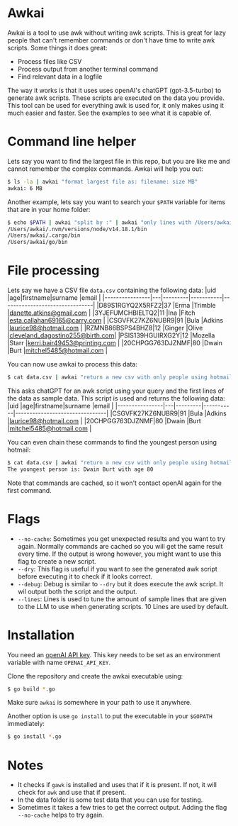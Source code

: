 # Awkai

Awkai is a tool to use awk without writing awk scripts. This is great for lazy people that can't remember commands or don't have time to write awk scripts. Some things it does great:

- Process files like CSV
- Process output from another terminal command
- Find relevant data in a logfile

The way it works is that it uses uses openAI's chatGPT (gpt-3.5-turbo) to generate awk scripts. These scripts are executed on the data you provide. This tool can be used for everything awk is used for, it only makes using it much easier and faster. See the examples to see what it is capable of.

# Command line helper

Lets say you want to find the largest file in this repo, but you are like me and cannot remember the complex commands. Awkai will help you out:
```bash
$ ls -la | awkai "format largest file as: filename: size MB"
awkai: 6 MB
```

Another example, lets say you want to search your `$PATH` variable for items that are in your home folder:
```bash
$ echo $PATH | awkai "split by :" | awkai "only lines with /Users/awkai"
/Users/awkai/.nvm/versions/node/v14.18.1/bin
/Users/awkai/.cargo/bin
/Users/awkai/go/bin
```

# File processing

Lets say we have a CSV file `data.csv` containing the following data:
|uid |age|firstname|surname |email |
|----------------|---|---------|-----------|--------------------------------|
|D89S1RGYQ2X5RFZ2|37 |Erma |Trimble |danette.atkins@gmail.com |
|3YJEFUMCHBIELTQ2|11 |Ina |Fitch |esta.callahan69165@carry.com |
|CSGVFK27KZ6NUBR9|91 |Bula |Adkins |laurice98@hotmail.com |
|RZMNB86BSPS4BHZ8|12 |Ginger |Olive |cleveland_dagostino255@birth.com|
|PSIS139HGUIRXG2Y|12 |Mozella |Starr |kerri.bair49453@printing.com |
|20CHPGG763DJZNMF|80 |Dwain |Burt |mitchel5485@hotmail.com |

You can now use awkai to process this data:

```bash
$ cat data.csv | awkai "return a new csv with only people using hotmail"
```

This asks chatGPT for an awk script using your query and the first lines of the data as sample data. This script is used and returns the following data:
|uid |age|firstname|surname |email |
|----------------|---|---------|-----------|--------------------------------|
|CSGVFK27KZ6NUBR9|91 |Bula |Adkins |laurice98@hotmail.com |
|20CHPGG763DJZNMF|80 |Dwain |Burt |mitchel5485@hotmail.com |

You can even chain these commands to find the youngest person using hotmail:

```bash
$ cat data.csv | awkai "return a new csv with only people using hotmail" | awkai "find the youngest person"
The youngest person is: Dwain Burt with age 80
```

Note that commands are cached, so it won't contact openAI again for the first command.

# Flags

- `--no-cache`: Sometimes you get unexpected results and you want to try again. Normally commands are cached so you will get the same result every time. If the output is wrong however, you might want to use this flag to create a new script.
- `--dry`: This flag is useful if you want to see the generated awk script before executing it to check if it looks correct.
- `--debug`: Debug is similar to `--dry` but it does execute the awk script. It wil output both the script and the output.
- `--lines`: Lines is used to tune the amount of sample lines that are given to the LLM to use when generating scripts. 10 Lines are used by default.

# Installation

You need an [openAI API key](https://platform.openai.com/api-keys). This key needs to be set as an environment variable with name `OPENAI_API_KEY`.

Clone the repository and create the awkai executable using:

```bash
$ go build *.go
```

Make sure `awkai` is somewhere in your path to use it anywhere.

Another option is use `go install` to put the executable in your `$GOPATH` immediately:

```bash
$ go install *.go
```

# Notes

- It checks if `gawk` is installed and uses that if it is present. If not, it will check for `awk` and use that if present.
- In the data folder is some test data that you can use for testing.
- Sometimes it takes a few tries to get the correct output. Adding the flag `--no-cache` helps to try again.
